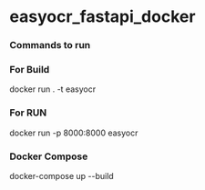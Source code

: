 # easyocr_fastapi_docker


### Commands to run

### For Build
docker run . -t easyocr

### For RUN
docker run -p 8000:8000 easyocr

### Docker Compose 
docker-compose up --build
